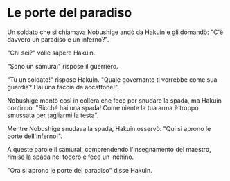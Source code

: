 # Le porte del paradiso

Un soldato che si chiamava Nobushige andò da Hakuin e gli domandò: "C'è davvero un paradiso e un inferno?".

"Chi sei?" volle sapere Hakuin.

"Sono un samurai" rispose il guerriero.

"Tu un soldato!" rispose Hakuin. "Quale governante ti vorrebbe come sua guardia? Hai una faccia da accattone!".

Nobushige montò così in collera che fece per snudare la spada, ma Hakuin continuò: "Sicché hai una spada! Come niente la tua arma è troppo smussata per tagliarmi la testa".

Mentre Nobushige snudava la spada, Hakuin osservò: "Qui si aprono le porte dell'inferno!".

A queste parole il samurai, comprendendo l'insegnamento del maestro, rimise la spada nel fodero e fece un inchino.

"Ora si aprono le porte del paradiso" disse Hakuin.

